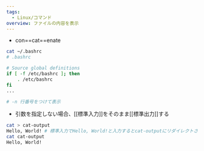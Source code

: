 ```yaml
---
tags:
  - Linux/コマンド
overview: ファイルの内容を表示
---
```

- con==cat==enate
```bash
cat ~/.bashrc
# .bashrc

# Source global definitions
if [ -f /etc/bashrc ]; then
	. /etc/bashrc
fi
...

# -n 行番号をつけて表示
```

- 引数を指定しない場合、[[標準入力]]をそのまま[[標準出力]]する
```bash
cat > cat-output
Hello, World! # 標準入力でHello, World!と入力するとcat-outputにリダイレクトされる
cat cat-output
Hello, World!
```
